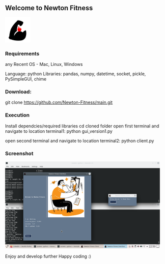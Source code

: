 ## Welcome to Newton Fitness 

![Logo](https://github.com/Newton-Fitness/main/blob/master/logo.png)

### Requirements 
any Recent OS - Mac, Linux, Windows

Language: python
Libraries: pandas, 
            numpy,
            datetime,
            socket,
            pickle,
            PySimpleGUI,
            chime



### Download:
git clone https://github.com/Newton-Fitness/main.git

### Execution
Install dependcies/required libraries
cd cloned folder
open first terminal and navigate to location
terminal1: python gui_version1.py

open second terminal and navigate to location
terminal2: python client.py

### Screenshot
![screenshot](https://github.com/Newton-Fitness/main/blob/master/screenshot.png)


Enjoy and develop further
Happy coding :)
